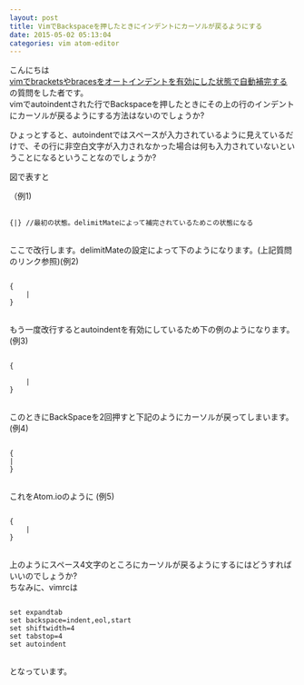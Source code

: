 ```yaml
---
layout: post
title: VimでBackspaceを押したときにインデントにカーソルが戻るようにする
date: 2015-05-02 05:13:04
categories: vim atom-editor
---
```

<p>こんにちは <br>
<a href="https://ja.stackoverflow.com/questions/9704/vim%E3%81%A7brackets%E3%82%84braces%E3%82%92%E3%82%AA%E3%83%BC%E3%83%88%E3%82%A4%E3%83%B3%E3%83%87%E3%83%B3%E3%83%88%E3%82%92%E6%9C%89%E5%8A%B9%E3%81%AB%E3%81%97%E3%81%9F%E7%8A%B6%E6%85%8B%E3%81%A7%E8%87%AA%E5%8B%95%E8%A3%9C%E5%AE%8C%E3%81%99%E3%82%8B">vimでbracketsやbracesをオートインデントを有効にした状態で自動補完する</a> の質問をした者です。<br>
vimでautoindentされた行でBackspaceを押したときにその上の行のインデントにカーソルが戻るようにする方法はないのでしょうか?</p>

<p>ひょっとすると、autoindentではスペースが入力されているように見えているだけで、その行に非空白文字が入力されなかった場合は何も入力されていないということになるということなのでしょうか?</p>

<p>図で表すと</p>

<p>（例1)</p>

<pre>
<code>
{|} //最初の状態。delimitMateによって補完されているためこの状態になる
</code>
</pre>

<p>ここで改行します。delimitMateの設定によって下のようになります。(上記質問のリンク参照)(例2)</p>

<pre>
<code>
{
    |
}
</code>
</pre>

<p>もう一度改行するとautoindentを有効にしているため下の例のようになります。(例3)</p>

<pre>
<code>
{

    |
}
</code>
</pre>

<p>このときにBackSpaceを2回押すと下記のようにカーソルが戻ってしまいます。(例4)</p>

<pre>
<code>
{
|
}
</code>
</pre>

<p>これをAtom.ioのように (例5)</p>

<pre>
<code>
{
    |
}
</code>
</pre>

<p>上のようにスペース4文字のところにカーソルが戻るようにするにはどうすればいいのでしょうか?<br>
ちなみに、vimrcは</p>

<pre>
<code>
set expandtab 
set backspace=indent,eol,start 
set shiftwidth=4
set tabstop=4
set autoindent
</code>
</pre>

<p>となっています。</p>
